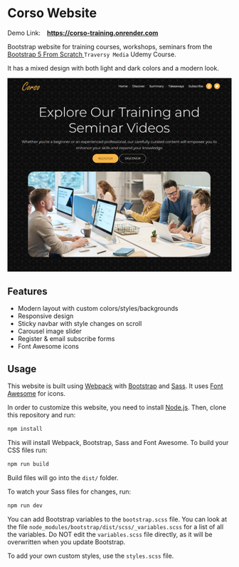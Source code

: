 # Corso Website

Demo Link: &ensp; **https://corso-training.onrender.com**

Bootstrap website for training courses, workshops, seminars from the [Bootstrap 5 From Scratch ](https://www.udemy.com/course/bootstrap-from-scratch/?kw=bootstrap&src=sac&couponCode=LETSLEARNNOW) `Traversy Media` Udemy Course.

It has a mixed design with both light and dark colors and a modern look.

<img src="./src/assets/images/screenshot.png" />

## Features

- Modern layout with custom colors/styles/backgrounds
- Responsive design
- Sticky navbar with style changes on scroll
- Carousel image slider
- Register & email subscribe forms
- Font Awesome icons

## Usage

This website is built using [Webpack](https://webpack.js.org/) with [Bootstrap](https://getbootstrap.com/) and [Sass](https://sass-lang.com/). It uses [Font Awesome](https://fontawesome.com/) for icons.

In order to customize this website, you need to install [Node.js](https://nodejs.org/en/). Then, clone this repository and run:

```bash
npm install
```

This will install Webpack, Bootstrap, Sass and Font Awesome. To build your CSS files run:

```bash
npm run build
```

Build files will go into the `dist/` folder.

To watch your Sass files for changes, run:

```bash
npm run dev
```

You can add Bootstrap variables to the `bootstrap.scss` file. You can look at the file `node_modules/bootstrap/dist/scss/_variables.scss` for a list of all the variables. Do NOT edit the `variables.scss` file directly, as it will be overwritten when you update Bootstrap.

To add your own custom styles, use the `styles.scss` file.
